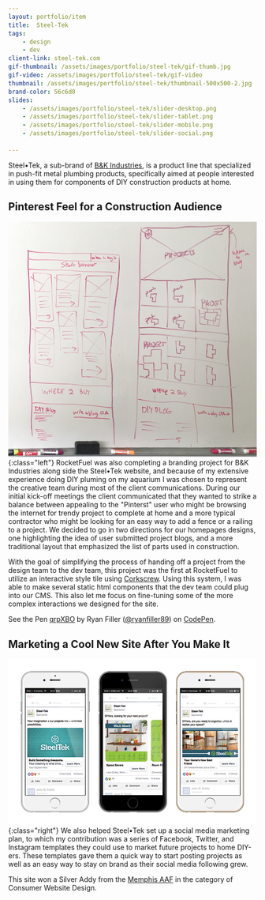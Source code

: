 ```yaml
---
layout: portfolio/item
title:  Steel-Tek
tags:
    - design
    - dev
client-link: steel-tek.com
gif-thumbnail: /assets/images/portfolio/steel-tek/gif-thumb.jpg
gif-video: /assets/images/portfolio/steel-tek/gif-video
thumbnail: /assets/images/portfolio/steel-tek/thumbnail-500x500-2.jpg
brand-color: 56c6d0
slides:
    - /assets/images/portfolio/steel-tek/slider-desktop.png
    - /assets/images/portfolio/steel-tek/slider-tablet.png
    - /assets/images/portfolio/steel-tek/slider-mobile.png
    - /assets/images/portfolio/steel-tek/slider-social.png

---
```


Steel•Tek, a sub-brand of [B&K Industries](http://www.bkproducts.com/), is a product line that specialized in push-fit metal plumbing products, specifically aimed at people interested in using them for components of DIY construction products at home.

## Pinterest Feel for a Construction Audience

![](/assets/images/portfolio/steel-tek/wireframes-homepage.jpg ){:class="left"}
RocketFuel was also completing a branding project for B&K Industries along side the Steel•Tek website, and because of my extensive experience doing DIY pluming on my aquarium I was chosen to represent the creative team during most of the client communications. During our initial kick-off meetings the client communicated that they wanted to strike a balance between appealing to the "Pinterst" user who might be browsing the internet for trendy project to complete at home and a more typical contractor who might be looking for an easy way to add a fence or a railing to a project.
We decided to go in two directions for our homepages designs, one highlighting the idea of user submitted project blogs, and a more traditional layout that emphasized the list of parts used in construction.

With the goal of simplifying the process of handing off a project from the design team to the dev team, this project was the first at RocketFuel to utilize an interactive style tile using [Corkscrew](http://acme.ftsdev.com/styleguide/templates). Using this system, I was able to make several static html components that the dev team could plug into our CMS. This also let me focus on fine-tuning some of the more complex interactions we designed for the site.

<p data-height="500" data-theme-id="0" data-slug-hash="qrpXBO" data-default-tab="result" data-user="ryanfiller89" data-embed-version="2" data-pen-title="qrpXBO" class="codepen">See the Pen <a href="http://codepen.io/ryanfiller89/pen/qrpXBO/">qrpXBO</a> by Ryan Filler (<a href="http://codepen.io/ryanfiller89">@ryanfiller89</a>) on <a href="http://codepen.io">CodePen</a>.</p>
<script async src="https://production-assets.codepen.io/assets/embed/ei.js"></script>

## Marketing a Cool New Site After You Make It

![](/assets/images/portfolio/steel-tek/facebook-phones.png ){:class="right"}
We also helped Steel•Tek set up a social media marketing plan, to which my contribution was a series of Facebook, Twitter, and Instagram templates they could use to market future projects to home DIY-ers. These templates gave them a quick way to start posting projects as well as an easy way to stay on brand as their social media following grew.

This site won a Silver Addy from the [Memphis AAF](http://youcoulduseawin.com/) in the category of Consumer Website Design.
